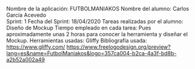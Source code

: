  Nombre de la aplicación: FUTBOLMANIAKOS
		 Nombre del alumno: Carlos García Acevedo		
			Sprint: 1
			Fecha del Sprint: 18/04/2020
			Tareas realizadas por el alumno: Diseño de Mockup
			Tiempo empleado en cada tarea: Pues aproximadamente unas 2 horas para conocer la herramienta y diseñar el Mockup.
			Herramientas usadas: Gliffy
			Bibliografía usada: https://www.gliffy.com/
      https://www.freelogodesign.org/preview?lang=es&name=FutbolManiakos&logo=357ca004-b2ca-4a3f-bd8b-a2b52a002a49
